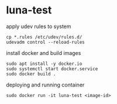 luna-test
===

apply udev rules to system

```
cp *.rules /etc/udev/rules.d/
udevadm control --reload-rules
```

install docker and build images

```
sudo apt install -y docker.io
sudo systemctl start docker.service
sudo docker build .
```

deploying and running container

```
sudo docker run -it luna-test <image-id>
```
